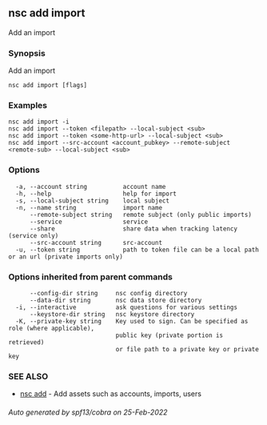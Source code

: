 ## nsc add import

Add an import

### Synopsis

Add an import

```
nsc add import [flags]
```

### Examples

```
nsc add import -i
nsc add import --token <filepath> --local-subject <sub>
nsc add import --token <some-http-url> --local-subject <sub>
nsc add import --src-account <account_pubkey> --remote-subject <remote-sub> --local-subject <sub>
```

### Options

```
  -a, --account string          account name
  -h, --help                    help for import
  -s, --local-subject string    local subject
  -n, --name string             import name
      --remote-subject string   remote subject (only public imports)
      --service                 service
      --share                   share data when tracking latency (service only)
      --src-account string      src-account
  -u, --token string            path to token file can be a local path or an url (private imports only)
```

### Options inherited from parent commands

```
      --config-dir string     nsc config directory
      --data-dir string       nsc data store directory
  -i, --interactive           ask questions for various settings
      --keystore-dir string   nsc keystore directory
  -K, --private-key string    Key used to sign. Can be specified as role (where applicable),
                              public key (private portion is retrieved)
                              or file path to a private key or private key 
```

### SEE ALSO

* [nsc add](nsc_add.md)	 - Add assets such as accounts, imports, users

###### Auto generated by spf13/cobra on 25-Feb-2022
